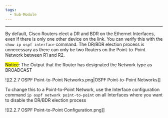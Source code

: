 ```yaml
---
tags:
  - Sub-Module
---
```

 
---
By default, Cisco Routers elect a DR and BDR on the Ethernet Interfaces, even if there is only one other device on the link.
You can verify this with the `show ip ospf interface` command.
The DR/BDR election process is unnecessary as there can only be two Routers on the Point-to-Point Network between R1 and R2.

<mark class="hltr-yellow">Notice</mark>: The Output that the Router has designated the Network type as BROADCAST

![[2.2.7 OSPF Point-to-Point Networks.png|OSPF Point-to-Point Networks]]

To change this to a Point-to-Point Network, use the Interface configuration command `ip ospf network point-to-point` on all Interfaces where you want to disable the DR/BDR election process

![[2.2.7 OSPF Point-to-Point  Configuration.png]]